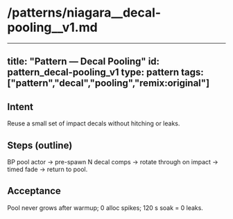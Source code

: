 # /patterns/niagara__decal-pooling__v1.md
---
title: "Pattern — Decal Pooling"
id: pattern_decal-pooling_v1
type: pattern
tags: ["pattern","decal","pooling","remix:original"]
---
## Intent
Reuse a small set of impact decals without hitching or leaks.
## Steps (outline)
BP pool actor → pre-spawn N decal comps → rotate through on impact → timed fade → return to pool.
## Acceptance
Pool never grows after warmup; 0 alloc spikes; 120 s soak = 0 leaks.
